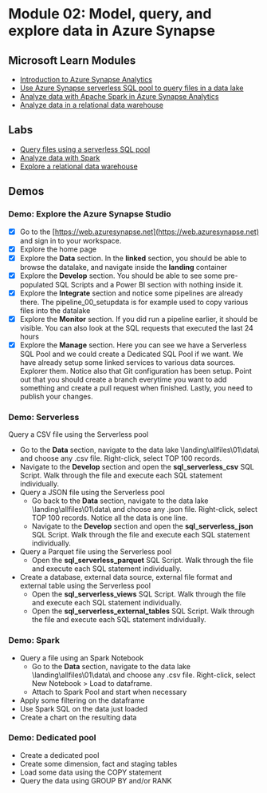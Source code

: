 # Module 02: Model, query, and explore data in Azure Synapse

## Microsoft Learn Modules

- [Introduction to Azure Synapse Analytics](https://docs.microsoft.com/learn/modules/introduction-azure-synapse-analytics/)
- [Use Azure Synapse serverless SQL pool to query files in a data lake](https://docs.microsoft.com/learn/modules/query-data-lake-using-azure-synapse-serverless-sql-pools/)
- [Analyze data with Apache Spark in Azure Synapse Analytics](https://docs.microsoft.com/learn/modules/understand-big-data-engineering-with-apache-spark-azure-synapse-analytics/)
- [Analyze data in a relational data warehouse](https://docs.microsoft.com/learn/modules/design-multidimensional-schema-to-optimize-analytical-workloads/)

## Labs

- [Query files using a serverless SQL pool](https://aka.ms/mslearn-synapse-sql)
- [Analyze data with Spark](https://aka.ms/mslearn-synapse-spark)
- [Explore a relational data warehouse](https://aka.ms/mslearn-synapse-dw)

## Demos

### Demo: Explore the Azure Synapse Studio

- [x] Go to the [https://web.azuresynapse.net](https://web.azuresynapse.net) and sign in to your workspace.
- [x] Explore the home page
- [x] Explore the **Data** section. In the **linked** section, you should be able to browse the datalake, and navigate inside the **landing** container
- [x] Explore the **Develop** section. You should be able to see some pre-populated SQL Scripts and a Power BI section with nothing inside it.
- [x] Explore the **Integrate** section and notice some pipelines are already there. The pipeline_00_setupdata is for example used to copy various files into the datalake
- [x] Explore the **Monitor** section. If you did run a pipeline earlier, it should be visible. You can also look at the SQL requests that executed the last 24 hours
- [x] Explore the **Manage** section. Here you can see we have a Serverless SQL Pool and we could create a Dedicated SQL Pool if we want. We have already setup some linked services to various data sources. Explorer them. Notice also that Git configuration has been setup. Point out that you should create a branch everytime you want to add something and create a pull request when finished. Lastly, you need to publish your changes.

### Demo: Serverless

Query a CSV file using the Serverless pool
  - Go to the **Data** section, navigate to the data lake \landing\allfiles\01\data\ and choose any .csv file. Right-click, select TOP 100 records.
  - Navigate to the **Develop** section and open the **sql_serverless_csv** SQL Script. Walk through the file and execute each SQL statement individually.
- Query a JSON file using the Serverless pool
  - Go back to the **Data** section, navigate to the data lake \landing\allfiles\01\data\ and choose any .json file. Right-click, select TOP 100 records. Notice all the data is one line.
  - Navigate to the **Develop** section and open the **sql_serverless_json** SQL Script. Walk through the file and execute each SQL statement individually.
- Query a Parquet file using the Serverless pool
  - Open the **sql_serverless_parquet** SQL Script. Walk through the file and execute each SQL statement individually.
- Create a database, external data source, external file format and external table using the Serverless pool
  - Open the **sql_serverless_views** SQL Script. Walk through the file and execute each SQL statement individually.
  - Open the **sql_serverless_external_tables** SQL Script. Walk through the file and execute each SQL statement individually.

### Demo: Spark

- Query a file using an Spark Notebook
  - Go to the **Data** section, navigate to the data lake \landing\allfiles\01\data\ and choose any .csv file. Right-click, select New Notebook > Load to dataframe.
  - Attach to Spark Pool and start when necessary
- Apply some filtering on the dataframe
- Use Spark SQL on the data just loaded
- Create a chart on the resulting data

### Demo: Dedicated pool

- Create a dedicated pool
- Create some dimension, fact and staging tables
- Load some data using the COPY statement
- Query the data using GROUP BY and/or RANK
